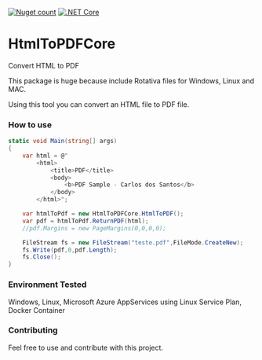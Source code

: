[![Nuget count](http://img.shields.io/nuget/v/HtmlToPDFCore.svg)](http://www.nuget.org/packages/HtmlToPDFCore/)
[![.NET Core](https://github.com/carloscds/HtmlToPDFCore/workflows/.NET%20Core/badge.svg)](https://github.com/carloscds/HtmlToPDFCore/actions)

# HtmlToPDFCore
Convert HTML to PDF

This package is huge because include Rotativa files for Windows, Linux and MAC. 

Using this tool you can convert an HTML file to PDF file.

### How to use
```csharp
static void Main(string[] args)
{
    var html = @"
        <html>
            <title>PDF</title>
            <body>
                <b>PDF Sample - Carlos dos Santos</b>
            </body>
        </html>";

    var htmlToPdf = new HtmlToPDFCore.HtmlToPDF();
    var pdf = htmlToPdf.ReturnPDF(html);
    //pdf.Margins = new PageMargins(0,0,0,0);

    FileStream fs = new FileStream("teste.pdf",FileMode.CreateNew);
    fs.Write(pdf,0,pdf.Length);
    fs.Close();
}
```

### Environment Tested

Windows, Linux, Microsoft Azure AppServices using Linux Service Plan, Docker Container

### Contributing

Feel free to use and contribute with this project.
